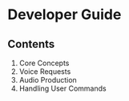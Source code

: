 # Developer Guide

## Contents

1. Core Concepts
2. Voice Requests
3. Audio Production
4. Handling User Commands
